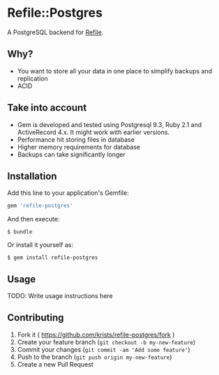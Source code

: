 # Refile::Postgres

A PostgreSQL backend for [Refile](https://github.com/elabs/refile).

## Why?

* You want to store all your data in one place to simplify backups and replication
* ACID

## Take into account

* Gem is developed and tested using Postgresql 9.3, Ruby 2.1 and ActiveRecord 4.x. It might work with earlier versions.
* Performance hit storing files in database
* Higher memory requirements for database
* Backups can take significantly longer

## Installation

Add this line to your application's Gemfile:

```ruby
gem 'refile-postgres'
```

And then execute:

    $ bundle

Or install it yourself as:

    $ gem install refile-postgres

## Usage

TODO: Write usage instructions here

## Contributing

1. Fork it ( https://github.com/krists/refile-postgres/fork )
2. Create your feature branch (`git checkout -b my-new-feature`)
3. Commit your changes (`git commit -am 'Add some feature'`)
4. Push to the branch (`git push origin my-new-feature`)
5. Create a new Pull Request
